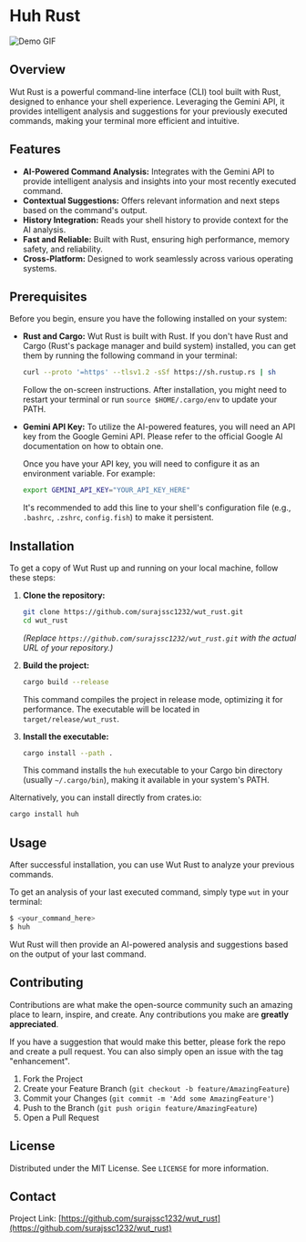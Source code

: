 # Huh Rust



![Demo GIF](https://media0.giphy.com/media/v1.Y2lkPTc5MGI3NjExZ29pcmlqY3RnbnFyajhlamlhY21ieDlpaW1iOXZ3cTB1em4ycm01dSZlcD12MV9pbnRlcm5hbF9naWZfYnlfaWQmY3Q9Zw/GRk3GLfzduq1NtfGt5/giphy.gif)


## Overview

Wut Rust is a powerful command-line interface (CLI) tool built with Rust, designed to enhance your shell experience. Leveraging the Gemini API, it provides intelligent analysis and suggestions for your previously executed commands, making your terminal more efficient and intuitive.

## Features

-   **AI-Powered Command Analysis:** Integrates with the Gemini API to provide intelligent analysis and insights into your most recently executed command.
-   **Contextual Suggestions:** Offers relevant information and next steps based on the command's output.
-   **History Integration:** Reads your shell history to provide context for the AI analysis.
-   **Fast and Reliable:** Built with Rust, ensuring high performance, memory safety, and reliability.
-   **Cross-Platform:** Designed to work seamlessly across various operating systems.

## Prerequisites

Before you begin, ensure you have the following installed on your system:

-   **Rust and Cargo:** Wut Rust is built with Rust. If you don't have Rust and Cargo (Rust's package manager and build system) installed, you can get them by running the following command in your terminal:

    ```bash
    curl --proto '=https' --tlsv1.2 -sSf https://sh.rustup.rs | sh
    ```

    Follow the on-screen instructions. After installation, you might need to restart your terminal or run `source $HOME/.cargo/env` to update your PATH.

-   **Gemini API Key:** To utilize the AI-powered features, you will need an API key from the Google Gemini API. Please refer to the official Google AI documentation on how to obtain one.

    Once you have your API key, you will need to configure it as an environment variable. For example:

    ```bash
    export GEMINI_API_KEY="YOUR_API_KEY_HERE"
    ```

    It's recommended to add this line to your shell's configuration file (e.g., `.bashrc`, `.zshrc`, `config.fish`) to make it persistent.

## Installation

To get a copy of Wut Rust up and running on your local machine, follow these steps:

1.  **Clone the repository:**

    ```bash
    git clone https://github.com/surajssc1232/wut_rust.git
    cd wut_rust
    ```

    *(Replace `https://github.com/surajssc1232/wut_rust.git` with the actual URL of your repository.)*

2.  **Build the project:**

    ```bash
    cargo build --release
    ```

    This command compiles the project in release mode, optimizing it for performance. The executable will be located in `target/release/wut_rust`.

3.  **Install the executable:**

    ```bash
    cargo install --path .
    ```

    This command installs the `huh` executable to your Cargo bin directory (usually `~/.cargo/bin`), making it available in your system's PATH.

Alternatively, you can install directly from crates.io:

```bash
cargo install huh
```

## Usage

After successful installation, you can use Wut Rust to analyze your previous commands.

To get an analysis of your last executed command, simply type `wut` in your terminal:

```bash
$ <your_command_here>
$ huh
```

Wut Rust will then provide an AI-powered analysis and suggestions based on the output of your last command.

## Contributing

Contributions are what make the open-source community such an amazing place to learn, inspire, and create. Any contributions you make are **greatly appreciated**.

If you have a suggestion that would make this better, please fork the repo and create a pull request. You can also simply open an issue with the tag "enhancement".

1.  Fork the Project
2.  Create your Feature Branch (`git checkout -b feature/AmazingFeature`)
3.  Commit your Changes (`git commit -m 'Add some AmazingFeature'`)
4.  Push to the Branch (`git push origin feature/AmazingFeature`)
5.  Open a Pull Request

## License

Distributed under the MIT License. See `LICENSE` for more information.

## Contact


Project Link: [https://github.com/surajssc1232/wut_rust](https://github.com/surajssc1232/wut_rust)
